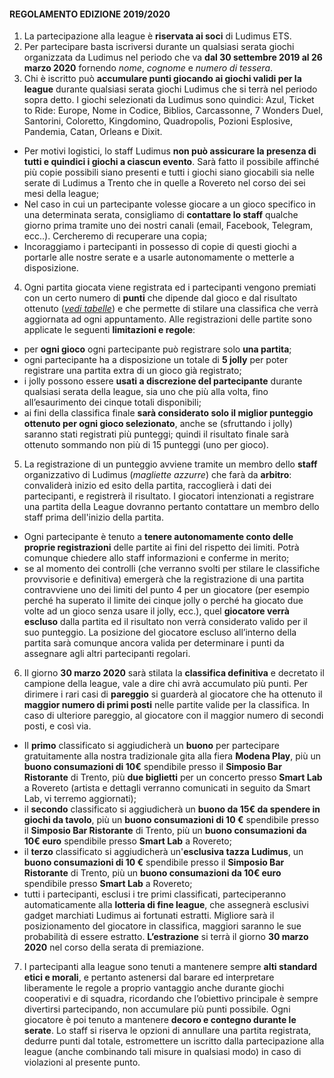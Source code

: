#### REGOLAMENTO EDIZIONE 2019/2020
1. La partecipazione alla league è **riservata ai soci** di Ludimus ETS.
2. Per partecipare basta iscriversi durante un qualsiasi serata giochi organizzata da Ludimus nel periodo che va **dal 30 settembre 2019 al 26 marzo 2020** fornendo *nome*, *cognome* e *numero di tessera*.
3. Chi è iscritto può **accumulare punti giocando ai giochi validi per la league** durante qualsiasi serata giochi Ludimus che si terrà nel periodo sopra detto. I giochi selezionati da Ludimus sono quindici: Azul, Ticket to Ride: Europe, Nome in Codice, Biblios, Carcassonne, 7 Wonders Duel, Santorini, Coloretto, Kingdomino, Quadropolis, Pozioni Esplosive, Pandemia, Catan, Orleans e Dixit.
  * Per motivi logistici, lo staff Ludimus **non può assicurare la presenza di tutti e quindici i giochi a ciascun evento**. Sarà fatto il possibile affinché più copie possibili siano presenti e tutti i giochi siano giocabili sia nelle serate di Ludimus a Trento che in quelle a Rovereto nel corso dei sei mesi della league;
  * Nel caso in cui un partecipante volesse giocare a un gioco specifico in una determinata serata, consigliamo di **contattare lo staff** qualche giorno prima tramite uno dei nostri canali (email, Facebook, Telegram, ecc..). Cercheremo di recuperare una copia;
  * Incoraggiamo i partecipanti in possesso di copie di questi giochi a portarle alle nostre serate e a usarle autonomamente o metterle a disposizione.
4. Ogni partita giocata viene registrata ed i partecipanti vengono premiati con un certo numero di **punti** che dipende dal gioco e dal risultato ottenuto ([*vedi tabelle*](#league_games)) e che permette di stilare una classifica che verrà aggiornata ad ogni appuntamento. Alle registrazioni delle partite sono applicate le seguenti **limitazioni e regole**:
  * per **ogni gioco** ogni partecipante può registrare solo **una partita**;
  * ogni partecipante ha a disposizione un totale di **5 jolly** per poter registrare una partita extra di un gioco già registrato;
  * i jolly possono essere **usati a discrezione del partecipante** durante qualsiasi serata della league, sia uno che più alla volta, fino all’esaurimento dei cinque totali disponibili;
  * ai fini della classifica finale **sarà considerato solo il miglior punteggio ottenuto per ogni gioco selezionato**, anche se (sfruttando i jolly) saranno stati registrati più punteggi; quindi il risultato finale sarà ottenuto sommando non più di 15 punteggi (uno per gioco).
5. La registrazione di un punteggio avviene tramite un membro dello **staff** organizzativo di Ludimus (*magliette azzurre*) che farà da **arbitro**: convaliderà inizio ed esito della partita, raccoglierà i dati dei partecipanti, e registrerà il risultato. I giocatori intenzionati a registrare una partita della League dovranno pertanto contattare un membro dello staff prima dell'inizio della partita.
  * Ogni partecipante è tenuto a **tenere autonomamente conto delle proprie registrazioni** delle partite ai fini del rispetto dei limiti. Potrà comunque chiedere allo staff informazioni e conferme in merito;
  * se al momento dei controlli (che verranno svolti per stilare le classifiche provvisorie e definitiva) emergerà che la registrazione di una partita contravviene uno dei limiti del punto 4 per un giocatore (per esempio perché ha superato il limite dei cinque jolly o perché ha giocato due volte ad un gioco senza usare il jolly, ecc.), quel **giocatore verrà escluso** dalla partita ed il risultato non verrà considerato valido per il suo punteggio. La posizione del giocatore escluso all’interno della partita sarà comunque ancora valida per determinare i punti da assegnare agli altri partecipanti regolari.
6. Il giorno **30 marzo 2020** sarà stilata la **classifica definitiva** e decretato il campione della league, vale a dire chi avrà accumulato più punti. Per dirimere i rari casi di **pareggio** si guarderà al giocatore che ha ottenuto il **maggior numero di primi posti** nelle partite valide per la classifica. In caso di ulteriore pareggio, al giocatore con il maggior numero di secondi posti, e così via.
  * Il **primo** classificato si aggiudicherà un **buono** per partecipare gratuitamente alla nostra tradizionale gita alla fiera **Modena Play**, più un **buono consumazioni di 10€** spendibile presso il **Simposio Bar Ristorante** di Trento, più **due biglietti** per un concerto presso **Smart Lab** a Rovereto (artista e dettagli verranno comunicati in seguito da Smart Lab, vi terremo aggiornati);
  * il **secondo** classificato si aggiudicherà un **buono da 15€ da spendere in giochi da tavolo**, più un **buono consumazioni di 10 €** spendibile presso il **Simposio Bar Ristorante** di Trento, più un **buono consumazioni da 10€ euro** spendibile presso **Smart Lab** a Rovereto;
  * il **terzo** classificato si aggiudicherà un'**esclusiva tazza Ludimus**, un **buono consumazioni di 10 €** spendibile presso il **Simposio Bar Ristorante** di Trento, più un **buono consumazioni da 10€ euro** spendibile presso **Smart Lab** a Rovereto;
  * tutti i partecipanti, esclusi i tre primi classificati, parteciperanno automaticamente alla **lotteria di fine league**, che assegnerà esclusivi gadget marchiati Ludimus ai fortunati estratti. Migliore sarà il posizionamento del giocatore in classifica, maggiori saranno le sue probabilità di essere estratto. **L’estrazione** si terrà il giorno **30 marzo 2020** nel corso della serata di premiazione.
7. I partecipanti alla league sono tenuti a mantenere sempre **alti standard etici e morali**, e pertanto astenersi dal barare ed interpretare liberamente le regole a proprio vantaggio anche durante giochi cooperativi e di squadra, ricordando che l’obiettivo principale è sempre divertirsi partecipando, non accumulare più punti possibile. Ogni giocatore è poi tenuto a mantenere **decoro e contegno durante le serate**. Lo staff si riserva le opzioni di annullare una partita registrata, dedurre punti dal totale, estromettere un iscritto dalla partecipazione alla league (anche combinando tali misure in qualsiasi modo) in caso di violazioni al presente punto.
